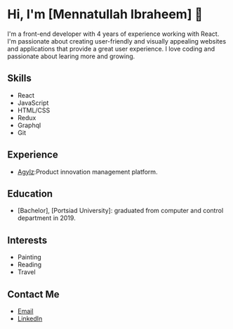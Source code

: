 # Hi, I'm [Mennatullah Ibraheem] 👋

I'm a front-end developer with 4 years of experience working with React. I'm passionate about creating user-friendly and visually appealing websites and applications that provide a great user experience. I love coding and passionate about learing more and growing.

## Skills

- React
- JavaScript
- HTML/CSS
- Redux
- Graphql
- Git

## Experience

- [Agylz](https://agylz.com/):Product innovation management platform.


## Education

- [Bachelor], [Portsiad University]: graduated from computer and control department in 2019.

## Interests

- Painting
- Reading
- Travel

## Contact Me

- [Email](mailto:mennaibraheem2@gmail.com)
- [LinkedIn](https://www.linkedin.com/in/mennatullah-ibraheem-468323134/)
